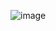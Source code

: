 ![image](https://github.com/thiagolopes/emacs.d/assets/5994972/9b0220ce-7b60-43a2-a780-64f93e922145)
